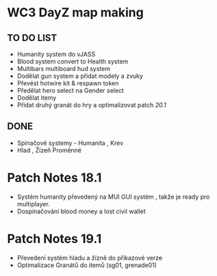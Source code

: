 # WC3 DayZ map making

## TO DO LIST

* Humanity system do vJASS
* Blood system convert to Health system
* Multibars multiboard hud system
* Dodělat gun system a přidat modely a zvuky
* Převést hotwire kit & respawn token
* Předělat hero select na Gender select
* Dodělat itemy
* Přidat druhý granát do hry a optimalizovat patch *20.1*

## DONE

* Spínačové systemy - Humanita , Krev
* Hlad , Žízeň Proměnné


# Patch Notes 18.1

* Systém humanity převedený na MUI GUI systém , takže je ready pro multiplayer.
* Dospínačování blood money a lost civil wallet

# Patch Notes 19.1

* Převedení systém hladu a žízně do přikazové verze
* Optimalizace Granátů do itemů (sg01, grenade01)



